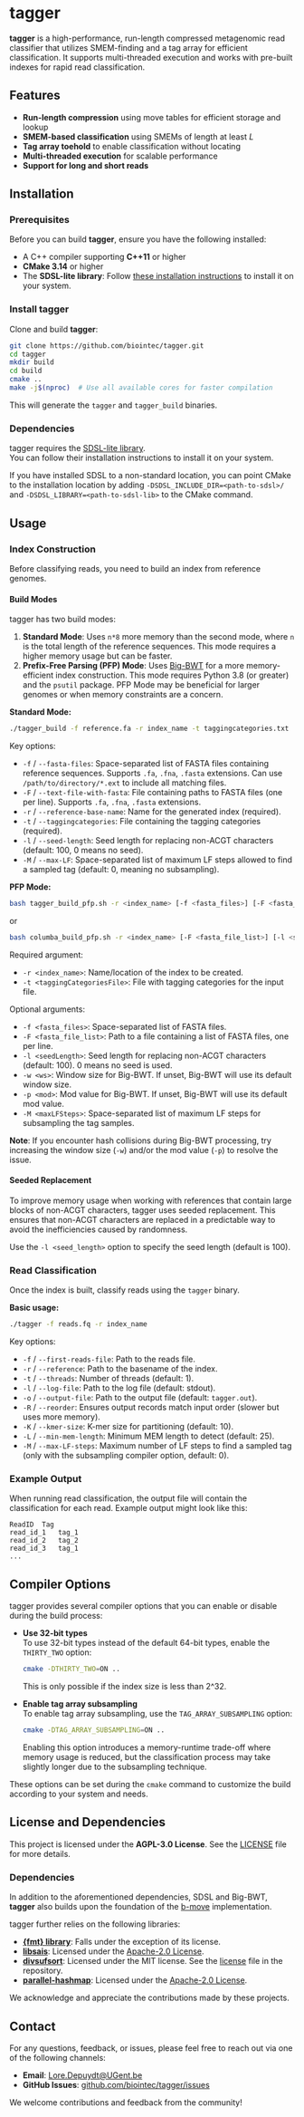 # tagger  

**tagger** is a high-performance, run-length compressed metagenomic read classifier that utilizes SMEM-finding and a tag array for efficient classification. It supports multi-threaded execution and works with pre-built indexes for rapid read classification.  

## Features  

- **Run-length compression** using move tables for efficient storage and lookup  
- **SMEM-based classification** using SMEMs of length at least $L$  
- **Tag array toehold** to enable classification without locating  
- **Multi-threaded execution** for scalable performance  
- **Support for long and short reads**  

## Installation  

### Prerequisites  

Before you can build **tagger**, ensure you have the following installed:

- A C++ compiler supporting **C++11** or higher
- **CMake 3.14** or higher
- The **SDSL-lite library**: Follow [these installation instructions](https://github.com/simongog/sdsl-lite) to install it on your system.

### Install tagger  

Clone and build **tagger**:

```bash
git clone https://github.com/biointec/tagger.git
cd tagger
mkdir build
cd build
cmake ..
make -j$(nproc)  # Use all available cores for faster compilation
```

This will generate the `tagger` and `tagger_build` binaries.

### Dependencies  

tagger requires the [SDSL-lite library](https://github.com/simongog/sdsl-lite).  
You can follow their installation instructions to install it on your system.  

If you have installed SDSL to a non-standard location, you can point CMake to the installation location by adding `-DSDSL_INCLUDE_DIR=<path-to-sdsl>/` and `-DSDSL_LIBRARY=<path-to-sdsl-lib>` to the CMake command.  

## Usage  

### Index Construction  

Before classifying reads, you need to build an index from reference genomes.  

#### Build Modes  

tagger has two build modes:

1. **Standard Mode**: Uses `n*8` more memory than the second mode, where `n` is the total length of the reference sequences. This mode requires a higher memory usage but can be faster.
2. **Prefix-Free Parsing (PFP) Mode**: Uses [Big-BWT](https://gitlab.com/manzai/Big-BWT) for a more memory-efficient index construction. This mode requires Python 3.8 (or greater) and the `psutil` package. PFP Mode may be beneficial for larger genomes or when memory constraints are a concern.

**Standard Mode:**  
```bash
./tagger_build -f reference.fa -r index_name -t taggingcategories.txt
```  

Key options:
- `-f` / `--fasta-files`: Space-separated list of FASTA files containing reference sequences. Supports `.fa`, `.fna`, `.fasta` extensions. Can use `/path/to/directory/*.ext` to include all matching files.  
- `-F` / `--text-file-with-fasta`: File containing paths to FASTA files (one per line). Supports `.fa`, `.fna`, `.fasta` extensions.  
- `-r` / `--reference-base-name`: Name for the generated index (required).  
- `-t` / `--taggingcategories`: File containing the tagging categories (required).  
- `-l` / `--seed-length`: Seed length for replacing non-ACGT characters (default: 100, 0 means no seed).  
- `-M` / `--max-LF`: Space-separated list of maximum LF steps allowed to find a sampled tag (default: 0, meaning no subsampling).  

**PFP Mode:**  
```bash
bash tagger_build_pfp.sh -r <index_name> [-f <fasta_files>] [-F <fasta_file_list>] [-l <seedLength>] [-w <ws>] [-p <mod>] [-t <taggingCategoriesFile>] [-M <maxLFSteps>]
```

or  

```bash
bash columba_build_pfp.sh -r <index_name> [-F <fasta_file_list>] [-l <seedLength>] [-w <ws>] [-p <mod>] [-t <taggingCategoriesFile>] [-M <maxLFSteps>]
```

Required argument:
- `-r <index_name>`: Name/location of the index to be created.
- `-t <taggingCategoriesFile>`: File with tagging categories for the input file.

Optional arguments:
- `-f <fasta_files>`: Space-separated list of FASTA files.
- `-F <fasta_file_list>`: Path to a file containing a list of FASTA files, one per line.
- `-l <seedLength>`: Seed length for replacing non-ACGT characters (default: 100). 0 means no seed is used.
- `-w <ws>`: Window size for Big-BWT. If unset, Big-BWT will use its default window size.
- `-p <mod>`: Mod value for Big-BWT. If unset, Big-BWT will use its default mod value.
- `-M <maxLFSteps>`: Space-separated list of maximum LF steps for subsampling the tag samples.

**Note**: If you encounter hash collisions during Big-BWT processing, try increasing the window size (`-w`) and/or the mod value (`-p`) to resolve the issue.  

#### Seeded Replacement  

To improve memory usage when working with references that contain large blocks of non-ACGT characters, tagger uses seeded replacement. This ensures that non-ACGT characters are replaced in a predictable way to avoid the inefficiencies caused by randomness.

Use the `-l <seed_length>` option to specify the seed length (default is 100).

### Read Classification  

Once the index is built, classify reads using the `tagger` binary.  

**Basic usage:**  
```bash
./tagger -f reads.fq -r index_name
```  

Key options:
- `-f` / `--first-reads-file`: Path to the reads file.  
- `-r` / `--reference`: Path to the basename of the index.  
- `-t` / `--threads`: Number of threads (default: 1).  
- `-l` / `--log-file`: Path to the log file (default: stdout).  
- `-o` / `--output-file`: Path to the output file (default: `tagger.out`).  
- `-R` / `--reorder`: Ensures output records match input order (slower but uses more memory).  
- `-K` / `--kmer-size`: K-mer size for partitioning (default: 10).  
- `-L` / `--min-mem-length`: Minimum MEM length to detect (default: 25).  
- `-M` / `--max-LF-steps`: Maximum number of LF steps to find a sampled tag (only with the subsampling compiler option, default: 0).  

### Example Output  
When running read classification, the output file will contain the classification for each read. Example output might look like this:

```
ReadID  Tag
read_id_1   tag_1
read_id_2   tag_2
read_id_3   tag_1
...
```

## Compiler Options  

tagger provides several compiler options that you can enable or disable during the build process:

- **Use 32-bit types**  
  To use 32-bit types instead of the default 64-bit types, enable the `THIRTY_TWO` option:
  ```bash
  cmake -DTHIRTY_TWO=ON ..
  ```
  This is only possible if the index size is less than 2^32.

- **Enable tag array subsampling**  
  To enable tag array subsampling, use the `TAG_ARRAY_SUBSAMPLING` option:
  ```bash
  cmake -DTAG_ARRAY_SUBSAMPLING=ON ..
  ```
  Enabling this option introduces a memory-runtime trade-off where memory usage is reduced, but the classification process may take slightly longer due to the subsampling technique.

These options can be set during the `cmake` command to customize the build according to your system and needs.

## License and Dependencies  

This project is licensed under the **AGPL-3.0 License**. See the [LICENSE](./LICENSE) file for more details.  

### Dependencies  

In addition to the aforementioned dependencies, SDSL and Big-BWT, **tagger** also builds upon the foundation of the [b-move](https://github.com/biointec/b-move) implementation.  

tagger further relies on the following libraries:  
- **[{fmt} library](https://github.com/fmtlib/fmt)**: Falls under the exception of its license.  
- **[libsais](https://github.com/IlyaGrebnov/libsais)**: Licensed under the [Apache-2.0 License](./licenses_dependencies/Apache-2.0_LICENSE).  
- **[divsufsort](https://github.com/y-256/libdivsufsort)**: Licensed under the MIT license. See the [license](./licenses_dependencies/divsufsort_MIT_LICENSE) file in the repository.  
- **[parallel-hashmap](https://github.com/greg7mdp/parallel-hashmap)**: Licensed under the [Apache-2.0 License](./licenses_dependencies/Apache-2.0_LICENSE).

We acknowledge and appreciate the contributions made by these projects.

## Contact  

For any questions, feedback, or issues, please feel free to reach out via one of the following channels:

- **Email**: [Lore.Depuydt@UGent.be](mailto:Lore.Depuydt@UGent.be)  
- **GitHub Issues**: [github.com/biointec/tagger/issues](https://github.com/biointec/tagger/issues)  

We welcome contributions and feedback from the community!